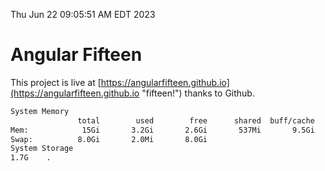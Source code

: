 Thu Jun 22 09:05:51 AM EDT 2023

# Angular Fifteen


This project is live at [https://angularfifteen.github.io](https://angularfifteen.github.io "fifteen!") thanks to Github.

```bash
System Memory
               total        used        free      shared  buff/cache   available
Mem:            15Gi       3.2Gi       2.6Gi       537Mi       9.5Gi        11Gi
Swap:          8.0Gi       2.0Mi       8.0Gi
System Storage
1.7G	.
```
